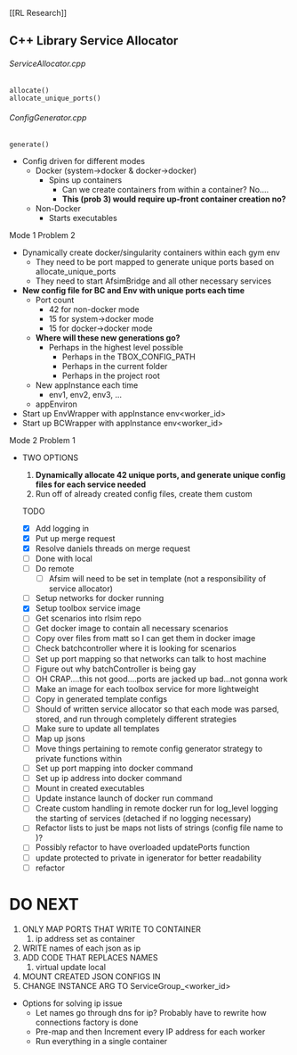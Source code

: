 [[RL Research]]

C++ Library
Service Allocator
----------------------------
###### ServiceAllocator.cpp
    allocate()
	allocate_unique_ports()
###### ConfigGenerator.cpp
	generate()
	
- Config driven for different modes
	- Docker (system->docker & docker->docker)
		- Spins up containers
			- Can we create containers from within a container? No....
			- **This (prob 3) would require up-front container creation no?**
	- Non-Docker
		- Starts executables

Mode 1
Problem 2
- Dynamically create docker/singularity containers within each gym env
	- They need to be port mapped to generate unique ports based on allocate_unique_ports
	- They need to start AfsimBridge and all other necessary services
- **New config file for BC and Env with unique ports each time**
	- Port count
		- 42 for non-docker mode
		- 15 for system->docker mode
		- 15 for docker->docker mode
	- **Where will these new generations go?**
		- Perhaps in the highest level possible
			- Perhaps in the TBOX_CONFIG_PATH
			- Perhaps in the current folder
			- Perhaps in the project root
	- New appInstance each time
		- env1, env2, env3, ...
	- appEnviron
- Start up EnvWrapper with appInstance env<worker_id>
- Start up BCWrapper with appInstance env<worker_id>

Mode 2
Problem 1
- TWO OPTIONS
	1. **Dynamically allocate 42 unique ports, and generate unique config files for each service needed**
	2. Run off of already created config files, create them custom
	   
	   
   TODO
   - [x] Add logging in
   - [x] Put up merge request
   - [x] Resolve daniels threads on merge request
   - [ ] Done with local
   - [ ] Do remote
	   - [ ] Afsim will need to be set in template (not a responsibility of service allocator)
   - [ ] Setup networks for docker running
   - [x] Setup toolbox service image
   - [ ] Get scenarios into rlsim repo
   - [ ] Get docker image to contain all necessary scenarios
   - [ ] Copy over files from matt so I can get them in docker image
   - [ ] Check batchcontroller where it is looking for scenarios
   - [ ] Set up port mapping so that networks can talk to host machine
   - [ ] Figure out why batchController is being gay
   - [ ] OH CRAP....this not good....ports are jacked up bad...not gonna work
   - [ ] Make an image for each toolbox service for more lightweight
   - [ ] Copy in generated template configs
   - [ ] Should of written service allocator so that each mode was parsed, stored, and run through completely different strategies
   - [ ] Make sure to update all templates
   - [ ] Map up jsons
   - [ ] Move things pertaining to remote config generator strategy to private functions within
   - [ ] Set up port mapping into docker command
   - [ ] Set up ip address into docker command
   - [ ] Mount in created executables
   - [ ] Update instance launch of docker run command
   - [ ] Create custom handling in remote docker run for log_level logging the starting of services (detached if no logging necessary)
   - [ ] Refactor lists to just be maps not lists of strings (config file name to )?
   - [ ] Possibly refactor to have overloaded updatePorts function
   - [ ] update protected to private in igenerator for better readability
   - [ ] refactor

# DO NEXT
1. ONLY MAP PORTS THAT WRITE TO CONTAINER
	1. ip address set as container
2. WRITE names of each json as ip 
3. ADD CODE THAT REPLACES NAMES
	1. virtual update local
4. MOUNT CREATED JSON CONFIGS IN
5. CHANGE INSTANCE ARG TO ServiceGroup_<worker_id>

- Options for solving ip issue
	- Let names go through dns for ip? Probably have to rewrite how connections factory is done
	- Pre-map and then Increment every IP address for each worker
	- Run everything in a single container
   